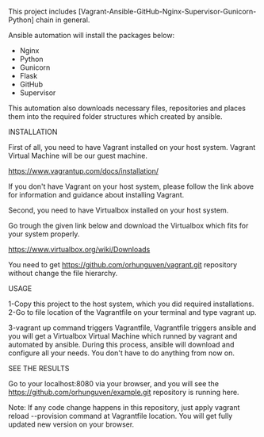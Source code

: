 This project includes [Vagrant-Ansible-GitHub-Nginx-Supervisor-Gunicorn-Python] chain in general.


Ansible automation will install the packages below:

- Nginx
- Python
- Gunicorn
- Flask
- GitHub
- Supervisor

This automation also downloads necessary files, repositories and places them into the required folder structures which created by ansible.

INSTALLATION

First of all, you need to have Vagrant installed on your host system. Vagrant Virtual Machine will be our guest machine.

https://www.vagrantup.com/docs/installation/

If you don't have Vagrant on your host system, please follow the link above for information and guidance about installing Vagrant.

Second, you need to have Virtualbox installed on your host system.

Go trough the given link below and download the Virtualbox which fits for your system properly.

https://www.virtualbox.org/wiki/Downloads

You need to get https://github.com/orhunguven/vagrant.git repository without change the file hierarchy.

USAGE

1-Copy this project to the host system, which you did required installations.
2-Go to file location of the Vagrantfile on your terminal and type vagrant up.

3-vagrant up command triggers Vagrantfile, Vagrantfile triggers ansible and you will get a Virtualbox Virtual Machine which runned by vagrant and automated by ansible.
During this process, ansible will download and configure all your needs. You don't have to do anything from now on.

SEE THE RESULTS

Go to your localhost:8080 via your browser, and you will see the https://github.com/orhunguven/example.git repository is running here.

Note: If any code change happens in this repository, just apply vagrant reload --provision command at Vagrantfile location. You will get fully updated new version on your browser.
